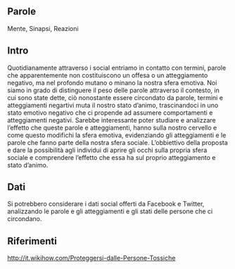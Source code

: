 ## Parole ##
Mente, Sinapsi, Reazioni

## Intro ##
Quotidianamente attraverso i social entriamo in contatto con termini, parole che apparentemente non costituiscono un offesa o 
un atteggiamento negativo, ma nel profondo mutano o minano la nostra sfera emotiva.
Noi siamo in grado di distinguere il peso delle parole attraverso il contesto, in cui sono state dette, ciò nonostante essere 
circondato da parole, termini e atteggiamenti negartivi muta il nostro stato d’animo, trascinandoci in uno stato emotivo 
negativo che ci propende ad assumere comportamenti e atteggiamenti negativi.
Sarebbe interessante poter studiare e analizzare l’effetto che queste parole e atteggiamenti, hanno sulla nostro cervello e 
come questo modifichi la sfera emotiva, evidenziando gli atteggiamenti e le parole che fanno parte della nostra sfera sociale.
L’obbiettivo della proposta e dare la possibilità agli individui di aprire gli occhi sulla propria sfera sociale e comprendere 
l’effetto che essa ha sul proprio atteggiamento e stato d’animo.

## Dati ##
Si potrebbero considerare i dati social offerti da Facebook e Twitter, analizzando le parole e gli atteggiamenti e gli 
stati delle persone che ci circondano.

## Riferimenti ##
http://it.wikihow.com/Proteggersi-dalle-Persone-Tossiche
